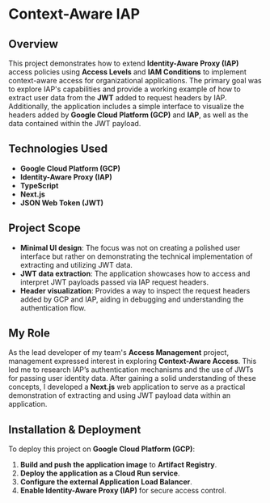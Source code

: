 # Context-Aware IAP

## Overview

This project demonstrates how to extend **Identity-Aware Proxy (IAP)** access policies using **Access Levels** and **IAM Conditions** to implement context-aware access for organizational applications. The primary goal was to explore IAP's capabilities and provide a working example of how to extract user data from the **JWT** added to request headers by IAP. Additionally, the application includes a simple interface to visualize the headers added by **Google Cloud Platform (GCP)** and **IAP**, as well as the data contained within the JWT payload.

## Technologies Used

- **Google Cloud Platform (GCP)**
- **Identity-Aware Proxy (IAP)**
- **TypeScript**
- **Next.js**
- **JSON Web Token (JWT)**

## Project Scope

- **Minimal UI design**: The focus was not on creating a polished user interface but rather on demonstrating the technical implementation of extracting and utilizing JWT data.
- **JWT data extraction**: The application showcases how to access and interpret JWT payloads passed via IAP request headers.
- **Header visualization**: Provides a way to inspect the request headers added by GCP and IAP, aiding in debugging and understanding the authentication flow.

## My Role

As the lead developer of my team's **Access Management** project, management expressed interest in exploring **Context-Aware Access**. This led me to research IAP’s authentication mechanisms and the use of JWTs for passing user identity data. After gaining a solid understanding of these concepts, I developed a **Next.js** web application to serve as a practical demonstration of extracting and using JWT payload data within an application.

## Installation & Deployment

To deploy this project on **Google Cloud Platform (GCP)**:

1. **Build and push the application image** to **Artifact Registry**.
2. **Deploy the application as a Cloud Run service**.
3. **Configure the external Application Load Balancer**.
4. **Enable Identity-Aware Proxy (IAP)** for secure access control.
